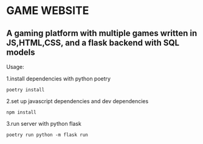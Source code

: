 <h1>GAME WEBSITE</h1>

<h2>A gaming platform with multiple games written in JS,HTML,CSS, and a flask backend with SQL models</h2>

Usage: 

1.install dependencies with python poetry

`poetry install`

2.set up javascript dependencies and dev dependencies

`npm install`

3.run server with python flask

`poetry run python -m flask run`


